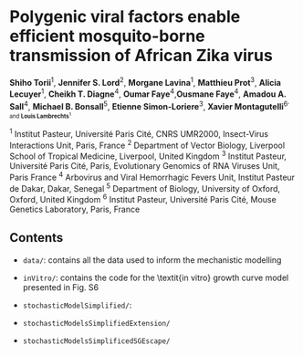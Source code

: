 # Polygenic viral factors enable efficient mosquito-borne transmission of African Zika virus

**Shiho Torii**<sup>1</sup>, **Jennifer S. Lord**<sup>2</sup>, **Morgane Lavina**<sup>1</sup>, **Matthieu Prot**<sup>3</sup>, **Alicia Lecuyer**<sup>1</sup>, **Cheikh T. Diagne**<sup>4</sup>, **Oumar Faye**<sup>4</sup>,**Ousmane Faye**<sup>4</sup>, **Amadou A. Sall**<sup>4</sup>, **Michael B. Bonsall**<sup>5</sup>, **Etienne Simon-Loriere**<sup>3</sup>, **Xavier Montagutelli**<sup>6<sup/>, and **Louis Lambrechts**<sup>1<sup/>

<sup>1</sup> Institut Pasteur, Université Paris Cité, CNRS UMR2000, Insect-Virus Interactions Unit, Paris, France
<sup>2</sup> Department of Vector Biology, Liverpool School of Tropical Medicine, Liverpool, United Kingdom
<sup>3</sup> Institut Pasteur, Université Paris Cité, Paris, Evolutionary Genomics of RNA Viruses Unit, Paris France 
<sup>4</sup> Arbovirus and Viral Hemorrhagic Fevers Unit, Institut Pasteur de Dakar, Dakar, Senegal
<sup>5</sup> Department of Biology, University of Oxford, Oxford, United Kingdom
<sup>6</sup> Institut Pasteur, Université Paris Cité, Mouse Genetics Laboratory, Paris, France


## Contents
- `data/`: contains all the data used to inform the mechanistic modelling

- `inVitro/`: contains the code for the \textit{in vitro} growth curve model presented in Fig. S6

- `stochasticModelSimplified/`:

- `stochasticModelsSimplifiedExtension/`

- `stochasticModelsSimplificedSGEscape/`

